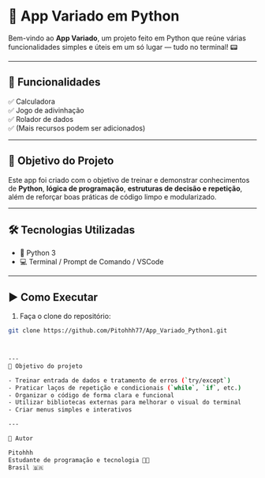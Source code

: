 # 🚀 App Variado em Python

Bem-vindo ao **App Variado**, um projeto feito em Python que reúne várias funcionalidades simples e úteis em um só lugar — tudo no terminal! 📟

---

## 🧠 Funcionalidades

✅ Calculadora  
✅ Jogo de adivinhação  
✅ Rolador de dados  
✅ (Mais recursos podem ser adicionados)

---

## 🎯 Objetivo do Projeto

Este app foi criado com o objetivo de treinar e demonstrar conhecimentos de **Python**, **lógica de programação**, **estruturas de decisão e repetição**, além de reforçar boas práticas de código limpo e modularizado.

---

## 🛠 Tecnologias Utilizadas

- 🐍 Python 3
- 💻 Terminal / Prompt de Comando / VSCode

---

## ▶️ Como Executar

1. Faça o clone do repositório:

```bash
git clone https://github.com/Pitohhh77/App_Variado_Python1.git



---
🎯 Objetivo do projeto

- Treinar entrada de dados e tratamento de erros (`try/except`)
- Praticar laços de repetição e condicionais (`while`, `if`, etc.)
- Organizar o código de forma clara e funcional
- Utilizar bibliotecas externas para melhorar o visual do terminal
- Criar menus simples e interativos

---

👤 Autor

Pitohhh
Estudante de programação e tecnologia 👨‍💻  
Brasil 🇧🇷



